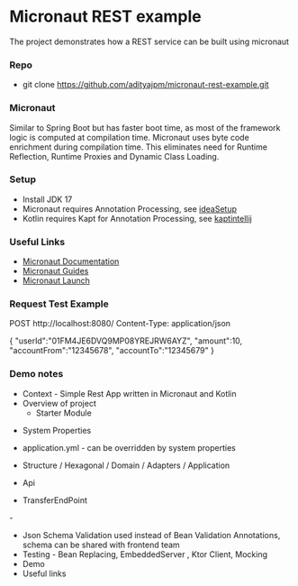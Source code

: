 # Micronaut REST example

[comment]: <TODO> (TODO Split into script and presentation)
[comment]: <> (I have been wokring at Chase for about two months in the Dynamo Cloud team)
[comment]: <> (I have used Micronaut for about a year in production and is being currently used in Dynamo Cloud team)
[comment]: <> (The example project has been written in kotlin  , but all the mironaut setup, configuration  and annotations are identical when using Java)
[comment]: <> (The feature of Mirconaut are to many to walk through in this presentation)
[comment]: <> (This presentation will focus a few features when building a rest micro-service )

The project demonstrates how a REST service can be built using micronaut
  
[comment]: <> (Invesigate how to reference classes from read me)

### Repo
- git clone https://github.com/adityajpm/micronaut-rest-example.git    

### Micronaut
Similar to Spring Boot but has faster boot time, as most of the framework logic is computed at compilation time. Micronaut uses byte code enrichment during compilation time. This eliminates need for Runtime Reflection, Runtime Proxies and Dynamic Class Loading.

[comment]: <> (TODO History about micronaut)

[comment]: <> (Like Lombok Micronaut uses Annotation Processing to apply byte code enhancement)

### Setup
- Install JDK 17
- Micronaut requires Annotation Processing, see [ideaSetup](https://docs.micronaut.io/latest/guide/#ideaSetup) 
- Kotlin requires Kapt for Annotation Processing, see [kaptintellij](https://docs.micronaut.io/latest/guide/#kaptintellij)

### Useful Links
[comment]: <TODO> (Look up the correct documentation link)

- [Micronaut Documentation](https://docs.micronaut.io/latest/guide/) 
- [Micronaut Guides](https://micronaut.io/guides/)
- [Micronaut Launch](https://micronaut.io/launch/)

### Request Test Example
POST http://localhost:8080/
Content-Type: application/json

{
"userId":"01FM4JE6DVQ9MP08YREJRW6AYZ",
"amount":10,
"accountFrom":"12345678",
"accountTo":"12345679"
}

### Demo notes

- Context - Simple Rest App written in Micronaut and Kotlin
- Overview  of project 
  - Starter Module

[comment]: <> (TODO What is the packages for)
[comment]: <> (TODO How to add system properties)
  - System Properties

[comment]: <TODO> (How to add system properties)
  - application.yml - can be overridden by system properties

[comment]: <> (Write a few notes on Hexagonal Architecture, Find a diagram )
  - Structure / Hexagonal / Domain / Adapters / Application 

[comment]: <> (Transfer interface outlines the exposed web methods, @POST annotation )
  - Api

[comment]: <> (@Controller works in the same way as in Spring )
[comment]: <> (@Context tells Micronaut this bean is eagerly instanstiated)
[comment]: <> (Using Schema validation as apposed Bean Validation, that a preference)
  - TransferEndPoint 

[comment]: <TODO> (Controller annotation Write a few notes on Hexagonal Architecture, Find a )
  - 
  - Json Schema Validation used instead of Bean Validation Annotations, schema can be shared with frontend team
  - Testing - Bean Replacing,  EmbeddedServer , Ktor Client, Mocking
  - Demo
  - Useful links

[comment]: <> (Cors Setup)
[comment]: <> (Management)
[comment]: <> (Metrics)
[comment]: <> (Performance Test)

[comment]: <> (other notable features - Kubernetes Config Map Configuration, so Guides cloud )
[comment]: <> ()

